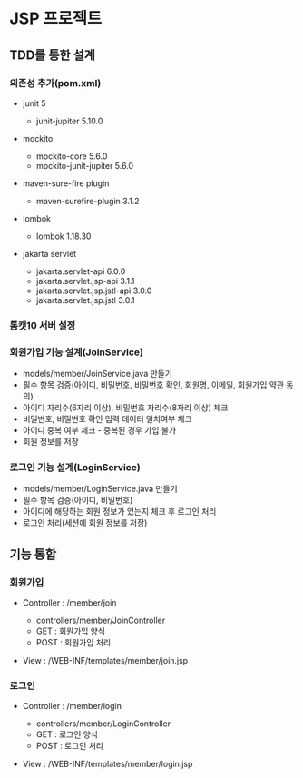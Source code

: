 # JSP 프로젝트

## TDD를 통한 설계
### 의존성 추가(pom.xml)
- junit 5
  - junit-jupiter 5.10.0
  

- mockito
  - mockito-core 5.6.0
  - mockito-junit-jupiter 5.6.0
  

- maven-sure-fire plugin
  - maven-surefire-plugin 3.1.2
  

- lombok
  - lombok 1.18.30


- jakarta servlet
  - jakarta.servlet-api 6.0.0
  - jakarta.servlet.jsp-api 3.1.1
  - jakarta.servlet.jsp.jstl-api 3.0.0
  - jakarta.servlet.jsp.jstl 3.0.1


### 톰캣10 서버 설정

### 회원가입 기능 설계(JoinService)
- models/member/JoinService.java 만들기
- 필수 항목 검증(아이디, 비밀번호, 비밀번호 확인, 회원명, 이메일, 회원가입 약관 동의)
- 아이디 자리수(6자리 이상), 비밀번호 자리수(8자리 이상) 체크
- 비밀번호, 비밀번호 확인 입력 데이터 일치여부 체크
- 아이디 중복 여부 체크 - 중복된 경우 가입 불가
- 회원 정보를 저장


### 로그인 기능 설계(LoginService)
- models/member/LoginService.java 만들기
- 필수 항목 검증(아이디, 비밀번호)
- 아이디에 해당하는 회원 정보가 있는지 체크 후 로그인 처리
- 로그인 처리(세션에 회원 정보를 저장)

## 기능 통합 
### 회원가입 
  - Controller : /member/join
    - controllers/member/JoinController
    - GET : 회원가입 양식
    - POST : 회원가입 처리


  - View : /WEB-INF/templates/member/join.jsp
  
### 로그인
  - Controller : /member/login
    - controllers/member/LoginController
    - GET : 로그인 양식
    - POST : 로그인 처리


  - View : /WEB-INF/templates/member/login.jsp